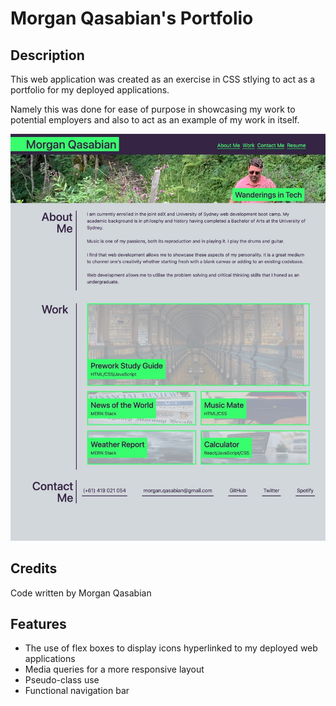 # Morgan Qasabian's Portfolio

## Description

This web application was created as an exercise in CSS stlying to act as a portfolio for my deployed applications. 

Namely this was done for ease of purpose in showcasing my work to potential employers and also to act as an example of my work in itself.

![Screenshot of deployed portfolio](./assets/images/screenshot.jpeg)

## Credits

Code written by Morgan Qasabian

## Features

- The use of flex boxes to display icons hyperlinked to my deployed web applications
- Media queries for a more responsive layout
- Pseudo-class use
- Functional navigation bar
